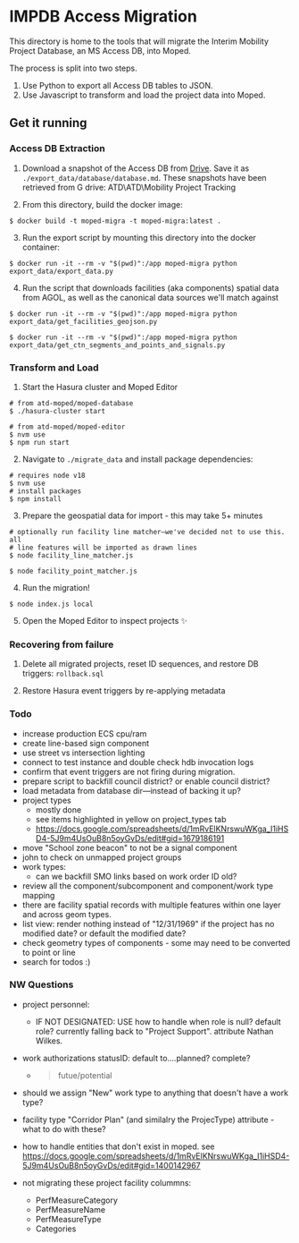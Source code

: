 # IMPDB Access Migration

This directory is home to the tools that will migrate the Interim Mobility Project Database, an MS Access DB, into Moped.

The process is split into two steps.

1. Use Python to export all Access DB tables to JSON.
2. Use Javascript to transform and load the project data into Moped.

## Get it running

### Access DB Extraction

1. Download a snapshot of the Access DB from [Drive](https://drive.google.com/drive/u/2/folders/1-pNBTdfPBxJm8VpYjxpZwA8ziCLMZdRx). Save it as `./export_data/database/database.md`. These snapshots have been retrieved from G drive: ATD\ATD\Mobility Project Tracking

2. From this directory, build the docker image:

```shell
$ docker build -t moped-migra -t moped-migra:latest .
```

3. Run the export script by mounting this directory into the docker container:

```shell
$ docker run -it --rm -v "$(pwd)":/app moped-migra python export_data/export_data.py
```

4. Run the script that downloads facilities (aka components) spatial data from AGOL, as well as the canonical data sources we'll match against

```shell
$ docker run -it --rm -v "$(pwd)":/app moped-migra python export_data/get_facilities_geojson.py

$ docker run -it --rm -v "$(pwd)":/app moped-migra python export_data/get_ctn_segments_and_points_and_signals.py
```

### Transform and Load

1. Start the Hasura cluster and Moped Editor

```shell
# from atd-moped/moped-database
$ ./hasura-cluster start

# from atd-moped/moped-editor
$ nvm use
$ npm run start
```

2. Navigate to `./migrate_data` and install package dependencies:

```shell
# requires node v18
$ nvm use
# install packages
$ npm install
```

3. Prepare the geospatial data for import - this may take 5+ minutes

```shell
# optionally run facility line matcher—we've decided not to use this. all
# line features will be imported as drawn lines
$ node facility_line_matcher.js

$ node facility_point_matcher.js
```

4. Run the migration!

```shell
$ node index.js local
```

5. Open the Moped Editor to inspect projects ✨

### Recovering from failure

1. Delete all migrated projects, reset ID sequences, and restore DB triggers: `rollback.sql`

2. Restore Hasura event triggers by re-applying metadata


### Todo
- increase production ECS cpu/ram
- create line-based sign component
- use street vs intersection lighting
- connect to test instance and double check hdb invocation logs
- confirm that event triggers are not firing during migration.
- prepare script to backfill council district? or enable council district?
- load metadata from database dir—instead of backing it up?
- project types
  - mostly done
  - see items highlighted in yellow on project_types tab
  - https://docs.google.com/spreadsheets/d/1mRvElKNrswuWKga_I1iHSD4-5J9m4UsOuB8n5oyGvDs/edit#gid=1679186191
- move "School zone beacon" to not be a signal component
- john to check on unmapped project groups
- work types:
  - can we backfill SMO links based on work order ID old?
- review all the component/subcomponent and component/work type mapping
- there are facility spatial records with multiple features within one layer and across geom types.
- list view: render nothing instead of "12/31/1969" if the project has no modified date? or default the modified date?
- check geometry types of components - some may need to be converted to point or line
- search for todos :)

### NW Questions
- project personnel:
  - IF NOT DESIGNATED: USE how to handle when role is null? default role? currently falling back to "Project Support". attribute Nathan Wilkes.
- work authorizations statusID: default to....planned? complete?
  - > futue/potential
- should we assign "New" work type to anything that doesn't have a work type?
- facility type "Corridor Plan" (and similalry the ProjecType) attribute - what to do with these?
- how to handle entities that don't exist in moped. see https://docs.google.com/spreadsheets/d/1mRvElKNrswuWKga_I1iHSD4-5J9m4UsOuB8n5oyGvDs/edit#gid=1400142967

- not migrating these project facility colummns:
  - PerfMeasureCategory
  - PerfMeasureName
  - PerfMeasureType
  - Categories
